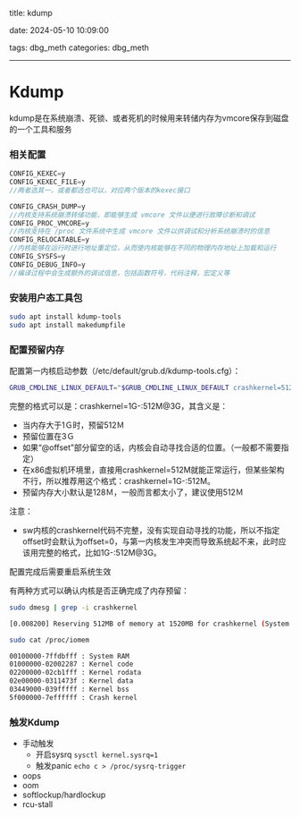 title: kdump

date: 2024-05-10 10:09:00

tags: dbg_meth
categories: dbg_meth

---

# Kdump

kdump是在系统崩溃、死锁、或者死机的时候用来转储内存为vmcore保存到磁盘的一个工具和服务

### 相关配置

```c
CONFIG_KEXEC=y
CONFIG_KEXEC_FILE=y   
//两者选其一，或者都选也可以，对应两个版本的kexec接口

CONFIG_CRASH_DUMP=y   
//内核支持系统崩溃转储功能，即能够生成 vmcore 文件以便进行故障诊断和调试
CONFIG_PROC_VMCORE=y
//内核支持在 /proc 文件系统中生成 vmcore 文件以供调试和分析系统崩溃时的信息
CONFIG_RELOCATABLE=y
//内核能够在运行时进行地址重定位，从而使内核能够在不同的物理内存地址上加载和运行
CONFIG_SYSFS=y
CONFIG_DEBUG_INFO=y
//编译过程中会生成额外的调试信息，包括函数符号，代码注释，宏定义等
```

### 安装用户态工具包

```bash
sudo apt install kdump-tools
sudo apt install makedumpfile
```

### 配置预留内存

配置第一内核启动参数（/etc/default/grub.d/kdump-tools.cfg）：

```bash
GRUB_CMDLINE_LINUX_DEFAULT="$GRUB_CMDLINE_LINUX_DEFAULT crashkernel=512M"
```

完整的格式可以是：crashkernel=1G-:512M@3G，其含义是：

- 当内存大于1Ｇ时，预留512Ｍ
- 预留位置在3Ｇ
- 如果“@offset”部分留空的话，内核会自动寻找合适的位置。（一般都不需要指定）
- 在x86虚拟机环境里，直接用crashkernel=512M就能正常运行，但某些架构不行，所以推荐用这个格式：crashkernel=1G-:512M。
- 预留内存大小默认是128Ｍ，一般而言都太小了，建议使用512Ｍ

注意：

- sw内核的crashkernel代码不完整，没有实现自动寻找的功能，所以不指定offset时会默认为offset=0，与第一内核发生冲突而导致系统起不来，此时应该用完整的格式，比如1G-:512M@3G。

配置完成后需要重启系统生效

有两种方式可以确认内核是否正确完成了内存预留：

```bash
sudo dmesg | grep -i crashkernel

[0.008200] Reserving 512MB of memory at 1520MB for crashkernel (System RAM: 4095MB)
```

```bash
sudo cat /proc/iomem

00100000-7ffdbfff : System RAM
01000000-02002287 : Kernel code
02200000-02cb1fff : Kernel rodata
02e00000-0311473f : Kernel data
03449000-039fffff : Kernel bss
5f000000-7effffff : Crash kernel
```

### 触发Kdump

- 手动触发
    - 开启sysrq   `sysctl kernel.sysrq=1`
    - 触发panic   `echo c > /proc/sysrq-trigger`
- oops
- oom
- softlockup/hardlockup
- rcu-stall